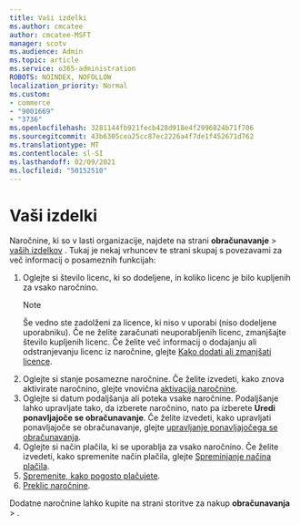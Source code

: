 ```yaml
---
title: Vaši izdelki
ms.author: cmcatee
author: cmcatee-MSFT
manager: scotv
ms.audience: Admin
ms.topic: article
ms.service: o365-administration
ROBOTS: NOINDEX, NOFOLLOW
localization_priority: Normal
ms.custom:
- commerce
- "9001669"
- "3736"
ms.openlocfilehash: 3281144fb921fecb428d918e4f2996824b71f706
ms.sourcegitcommit: 43b6305cea25cc87ec2226a4f7de1f452671d762
ms.translationtype: MT
ms.contentlocale: sl-SI
ms.lasthandoff: 02/09/2021
ms.locfileid: "50152510"
---
```

# <a name="your-products"></a>Vaši izdelki

Naročnine, ki so v lasti organizacije, najdete na strani **obračunavanje**  >  [vaših izdelkov](https://go.microsoft.com/fwlink/p/?linkid=842054) . Tukaj je nekaj vrhuncev te strani skupaj s povezavami za več informacij o posameznih funkcijah:

1. Oglejte si število licenc, ki so dodeljene, in koliko licenc je bilo kupljenih za vsako naročnino.
    > [!NOTE]
    > Še vedno ste zadolženi za licence, ki niso v uporabi (niso dodeljene uporabniku). Če ne želite zaračunati neuporabljenih licenc, zmanjšajte število kupljenih licenc. Če želite več informacij o dodajanju ali odstranjevanju licenc iz naročnine, glejte [Kako dodati ali zmanjšati licence](https://docs.microsoft.com/alchemyinsights/how-to-add-or-reduce-licenses).
2. Oglejte si stanje posamezne naročnine. Če želite izvedeti, kako znova aktivirate naročnino, glejte vnovična [aktivacija naročnine](reactivate-your-subscription.md).
3. Oglejte si datum podaljšanja ali poteka vsake naročnine. Podaljšanje lahko upravljate tako, da izberete naročnino, nato pa izberete **Uredi ponavljajoče se obračunavanje**. Če želite izvedeti, kako upravljati ponavljajoče se obračunavanje, glejte [upravljanje ponavljajočega se obračunavanja](manage-auto-renewal.md).
4. Oglejte si način plačila, ki se uporablja za vsako naročnino. Če želite izvedeti, kako spremenite način plačila, glejte [Spreminjanje načina plačila](change-payment-method.md).
5. [Spremenite, kako pogosto plačujete](change-how-often-you-pay.md).
6. [Preklic naročnine](https://go.microsoft.com/fwlink/?linkid=2119113).

Dodatne naročnine lahko kupite na strani storitve za nakup **obračunavanja**  >  [](https://go.microsoft.com/fwlink/p/?linkid=868433) .